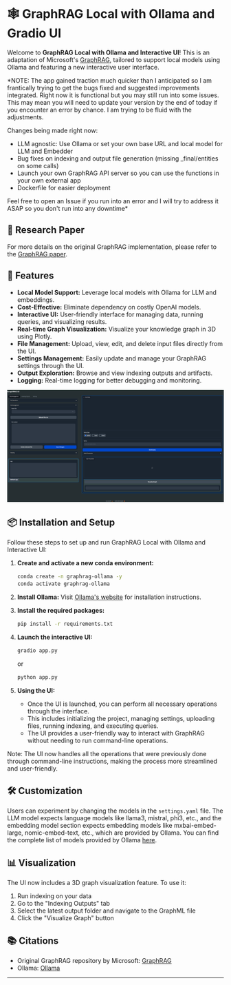 #  🕸️ GraphRAG Local with Ollama and Gradio UI

Welcome to **GraphRAG Local with Ollama and Interactive UI**! This is an adaptation of Microsoft's [GraphRAG](https://github.com/microsoft/graphrag), tailored to support local models using Ollama and featuring a new interactive user interface.

*NOTE: The app gained traction much quicker than I anticipated so I am frantically trying to get the bugs fixed and suggested improvements integrated. Right now it is functional but you may still run into some issues. This may mean you will need to update your version by the end of today if you encounter an error by chance. I am trying to be fluid with the adjustments. 

Changes being made right now:
- LLM agnostic: Use Ollama or set your own base URL and local model for LLM and Embedder
- Bug fixes on indexing and output file generation (missing _final/entities on some calls)
- Launch your own GraphRAG API server so you can use the functions in your own external app
- Dockerfile for easier deployment

Feel free to open an Issue if you run into an error and I will try to address it ASAP so you don't run into any downtime*

## 📄 Research Paper

For more details on the original GraphRAG implementation, please refer to the [GraphRAG paper](https://arxiv.org/pdf/2404.16130).

## 🌟 Features

- **Local Model Support:** Leverage local models with Ollama for LLM and embeddings.
- **Cost-Effective:** Eliminate dependency on costly OpenAI models.
- **Interactive UI:** User-friendly interface for managing data, running queries, and visualizing results.
- **Real-time Graph Visualization:** Visualize your knowledge graph in 3D using Plotly.
- **File Management:** Upload, view, edit, and delete input files directly from the UI.
- **Settings Management:** Easily update and manage your GraphRAG settings through the UI.
- **Output Exploration:** Browse and view indexing outputs and artifacts.
- **Logging:** Real-time logging for better debugging and monitoring.

![GraphRAG UI](ui.png)

## 📦 Installation and Setup

Follow these steps to set up and run GraphRAG Local with Ollama and Interactive UI:

1. **Create and activate a new conda environment:**
    ```bash
    conda create -n graphrag-ollama -y
    conda activate graphrag-ollama
    ```

2. **Install Ollama:**
    Visit [Ollama's website](https://ollama.com/) for installation instructions.

4. **Install the required packages:**
    ```bash
    pip install -r requirements.txt
    ```

4. **Launch the interactive UI:**
    ```bash
    gradio app.py
    ```
    or

    ```bash
    python app.py
    ```

6. **Using the UI:**
    - Once the UI is launched, you can perform all necessary operations through the interface.
    - This includes initializing the project, managing settings, uploading files, running indexing, and executing queries.
    - The UI provides a user-friendly way to interact with GraphRAG without needing to run command-line operations.

Note: The UI now handles all the operations that were previously done through command-line instructions, making the process more streamlined and user-friendly.

## 🛠️ Customization

Users can experiment by changing the models in the `settings.yaml` file. The LLM model expects language models like llama3, mistral, phi3, etc., and the embedding model section expects embedding models like mxbai-embed-large, nomic-embed-text, etc., which are provided by Ollama. You can find the complete list of models provided by Ollama [here](https://ollama.com/library).

## 📊 Visualization

The UI now includes a 3D graph visualization feature. To use it:

1. Run indexing on your data
2. Go to the "Indexing Outputs" tab
3. Select the latest output folder and navigate to the GraphML file
4. Click the "Visualize Graph" button

## 📚 Citations

- Original GraphRAG repository by Microsoft: [GraphRAG](https://github.com/microsoft/graphrag)
- Ollama: [Ollama](https://ollama.com/)

---
